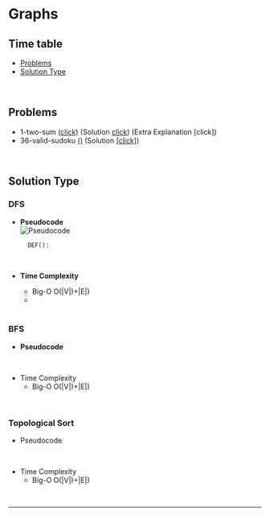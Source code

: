 <!--알고리즘 정리-->

# Graphs

## Time table 
* [Problems](#problems)
* [Solution Type](#solution-type) 

<br>

## Problems 
<!-- 
문제(필수), 해결(필수), 추가 설명(선택)으로 기입
링크를 걸어 빠르게 파일 혹은 페이지에 접근할 수 있음 -->
* 1-two-sum [(click)](https://leetcode.com/problems/reconstruct-itinerary/) (Solution [click](../내부.py)) (Extra Explanation [click])
* 36-valid-sudoku [()]() (Solution [[click]](../내부.py)) 

<br> 

<!-- 알고리즘 유형 종류 -->
## Solution Type 
### DFS 
<!-- 
아래래 두 문장을 복사붙여넣기 하여 사용할 것을 추천

* **Pseudocode** 
* **Time Complexity**  
-->

* **Pseudocode** <br>
    ![Pseudocode]()<Br>
    <!-- 두 칸 탭을 해줍니다.-->
        DEF():


    <br>

* **Time Complexity**
    * Big-O O(|V|)+|E|)
    * 

    <br>

### BFS
* **Pseudocode**

<br>

* Time Complexity
    * Big-O O(|V|)+|E|)

<br>

### Topological Sort
* Pseudocode

<br>

* Time Complexity
    * Big-O O(|V|)+|E|)

<br>
<hr>

